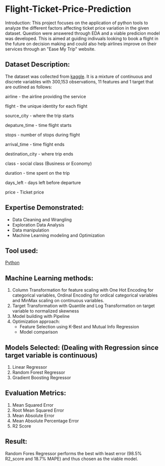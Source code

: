 # Flight-Ticket-Price-Prediction
Introduction: This project focuses on the application of python tools to analyze the different factors affecting ticket price variation in the given dataset. Question were answered through EDA and a viable predicion model was developed. This is aimed at guiding indivuals looking to book a flight in the future on decision making and could also help airlines improve on their services through an "Ease My Trip" website.

## Dataset Description:
The dataset was collected from [kaggle](https://www.kaggle.com/datasets/shubhambathwal/flight-price-prediction). It is a mixture of continuous and discrete variables with 300,153 observations, 11 features and 1 target that are outlined as follows:

airline - the airline providing the service

flight - the unique identity for each flight

source_city - where the trip starts

depature_time - time flight starts

stops - number of stops during flight

arrival_time - time flight ends

destination_city - where trip ends

class - social class (Business or Economy)

duration - time spent on the trip

days_left - days left before departure

price - Ticket price

## Expertise Demonstrated:

- Data Cleaning and Wrangling
- Exploration Data Analysis
- Data manipulation
- Machine Learning modeling and Optimization

## Tool used:
[Python](https://github.com/MrLIT97/Flight-Ticket-Price-Prediction/blob/main/Flight%20Ticket%20price%20Prediction%201-Copy1.ipynb)
  
## Machine Learning methods:

1. Column Transformation for feature scaling with One Hot Encoding for categorical variables, Ordinal Encoding for ordical categorical variables and MinMax scaling on continuous variables.
2. Target Transformation with Quantile and Log Transformation on target variable to normalized skewness
3. Model building with Pipeline
4. Optimization approach:
    * Feature Selection using K-Best and Mutual Info Regression
    * Model comparison

## Models Selected: (Dealing with Regression since target variable is continuous)
1. Linear Regressor
2. Random Forest Regressor
3. Gradient Boosting Regressor

## Evaluation Metrics:
1. Mean Squared Error
2. Root Mean Squared Error
3. Mean Absolute Error
4. Mean Absolute Percentage Error
5. R2 Score

## Result: 
Random Fores Regressor performs the best with least error (98.5% R2_score and 18.7% MAPE) and thus chosen as the viable model.
